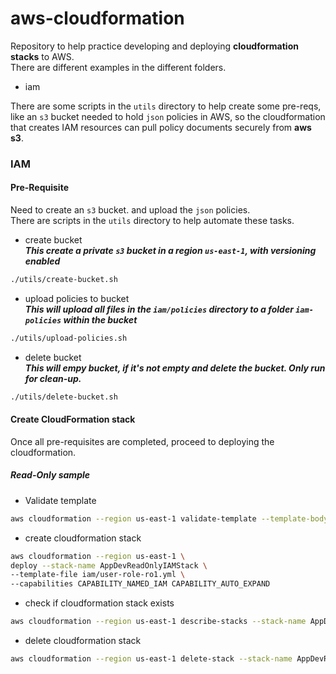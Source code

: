 # aws-cloudformation

Repository to help practice developing and deploying **cloudformation stacks** to AWS.  
There are different examples in the different folders.  

- iam    

There are some scripts in the `utils` directory to help create some pre-reqs, like an `s3` bucket needed to hold `json` policies in AWS, so the cloudformation that creates IAM resources can pull policy documents securely from **aws s3**.  

### IAM  
#### Pre-Requisite  
Need to create an `s3` bucket. and upload the `json` policies.  
There are scripts in the `utils` directory to help automate these tasks. 
- create bucket   
    ***This create a private `s3` bucket in a region `us-east-1`, with versioning enabled*** 
```sh
./utils/create-bucket.sh
```
- upload policies to bucket   
    ***This will upload all files in the `iam/policies` directory to a folder `iam-policies` within the bucket***   
```sh
./utils/upload-policies.sh
```
- delete bucket   
    ***This will empy bucket, if it's not empty and delete the bucket. Only run for clean-up.*** 
```sh
./utils/delete-bucket.sh
```

#### Create CloudFormation stack  
Once all pre-requisites are completed, proceed to deploying the cloudformation.  

##### Read-Only sample  
- Validate template  
```sh
aws cloudformation --region us-east-1 validate-template --template-body file://iam/user-role-ro1.yml
```

- create cloudformation stack  
```sh
aws cloudformation --region us-east-1 \
deploy --stack-name AppDevReadOnlyIAMStack \
--template-file iam/user-role-ro1.yml \
--capabilities CAPABILITY_NAMED_IAM CAPABILITY_AUTO_EXPAND
```

- check if cloudformation stack exists  
```sh
aws cloudformation --region us-east-1 describe-stacks --stack-name AppDevReadOnlyIAMStack
```

- delete cloudformation stack  
```sh
aws cloudformation --region us-east-1 delete-stack --stack-name AppDevReadOnlyIAMStack
```
